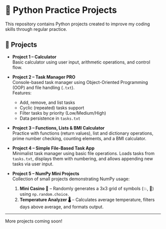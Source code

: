 # 🐍 Python Practice Projects

This repository contains Python projects created to improve my coding skills through regular practice.

## 📁 Projects

- **Project 1 – Calculator**  
  Basic calculator using user input, arithmetic operations, and control flow.

- **Project 2 – Task Manager PRO**  
  Console-based task manager using Object-Oriented Programming (OOP) and file handling (`.txt`).  
  Features:  
  - Add, remove, and list tasks  
  - Cyclic (repeated) tasks support  
  - Filter tasks by priority (Low/Medium/High)  
  - Data persistence in `tasks.txt`  

- **Project 3 – Functions, Lists & BMI Calculator**  
  Practice with functions (return values), list and dictionary operations, prime number checking, counting elements, and a BMI calculator.

- **Project 4 – Simple File-Based Task App**  
  Minimalist task manager using basic file operations. Loads tasks from `tasks.txt`, displays them with numbering, and allows appending new tasks via user input.

- **Project 5 – NumPy Mini Projects**  
  Collection of small projects demonstrating NumPy usage:  
  1. **Mini Casino 🎰** – Randomly generates a 3x3 grid of symbols (💥, 🍒) using `np.random.choice`.  
  2. **Temperature Analyzer 🌡** – Calculates average temperature, filters days above average, and formats output.

---

More projects coming soon!
